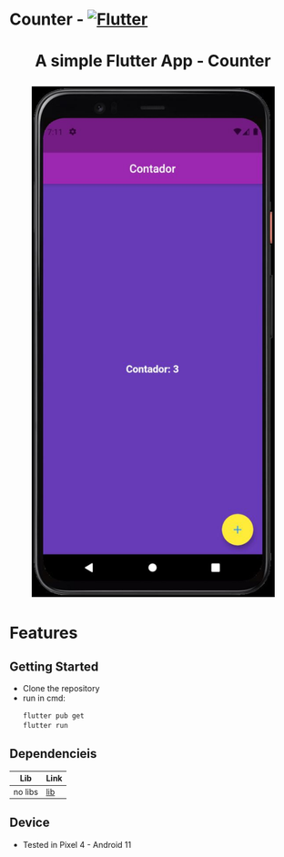 # Counter - [![Flutter](https://img.shields.io/badge/Flutter-dart-white?labelColor=blue&style=flat&link=https://flutter.dev/)](https://flutter.dev/)

<h1 align="center">
  <p>A simple Flutter App - Counter</p>
  <img width="427" src= "./counter.JPG">
</h1>

# Features

## Getting Started

- Clone the repository
- run in cmd:
  ```cmd
  flutter pub get
  flutter run
  ```

## Dependencieis

| Lib     | Link                    |
| ------- | ----------------------- |
| no libs | [lib](https://pub.dev/) |

## Device

- Tested in Pixel 4 - Android 11
